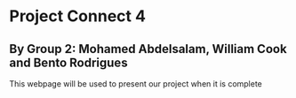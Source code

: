 <!DOCTYPE html>
<html>
<body>

<h1>Project Connect 4</h1>
<h2>By Group 2: Mohamed Abdelsalam, William Cook and Bento Rodrigues</h2>
<p>This webpage will be used to present our project when it is complete</p>

</body>
</html>

